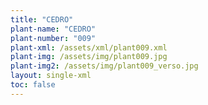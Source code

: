 ```yaml
---
title: "CEDRO"
plant-name: "CEDRO"
plant-number: "009"
plant-xml: /assets/xml/plant009.xml
plant-img: /assets/img/plant009.jpg
plant-img2: /assets/img/plant009_verso.jpg
layout: single-xml
toc: false
---
```

